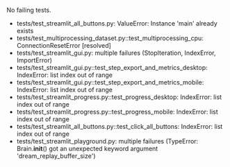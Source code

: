 No failing tests.
- tests/test_streamlit_all_buttons.py: ValueError: Instance 'main' already exists
- tests/test_multiprocessing_dataset.py::test_multiprocessing_cpu: ConnectionResetError [resolved]
- tests/test_streamlit_gui.py: multiple failures (StopIteration, IndexError, ImportError)
- tests/test_streamlit_gui.py::test_step_export_and_metrics_desktop: IndexError: list index out of range
- tests/test_streamlit_gui.py::test_step_export_and_metrics_mobile: IndexError: list index out of range
- tests/test_streamlit_progress.py::test_progress_desktop: IndexError: list index out of range
- tests/test_streamlit_progress.py::test_progress_mobile: IndexError: list index out of range
- tests/test_streamlit_all_buttons.py::test_click_all_buttons: IndexError: list index out of range
- tests/test_streamlit_playground.py: multiple failures (TypeError: Brain.__init__() got an unexpected keyword argument 'dream_replay_buffer_size')
